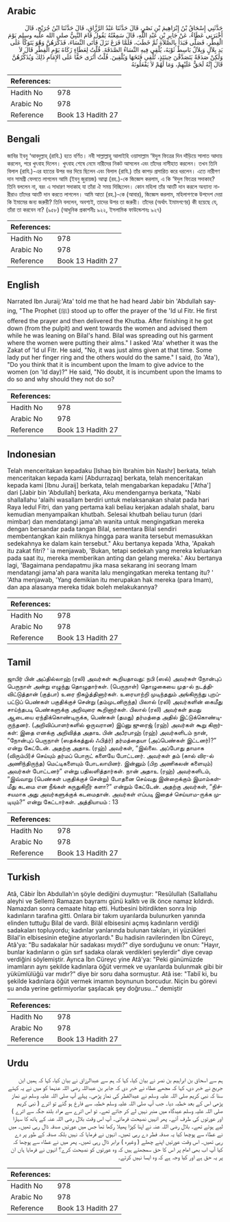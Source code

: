 ## Arabic


<div dir="rtl" lang="ar" style={{fontSize:'larger',backgroundColor:'#f8f9fa',padding:20}}>
حَدَّثَنِي إِسْحَاقُ بْنُ إِبْرَاهِيمَ بْنِ نَصْرٍ، قَالَ حَدَّثَنَا عَبْدُ الرَّزَّاقِ، قَالَ حَدَّثَنَا ابْنُ جُرَيْجٍ، قَالَ أَخْبَرَنِي عَطَاءٌ، عَنْ جَابِرِ بْنِ عَبْدِ اللَّهِ، قَالَ سَمِعْتُهُ يَقُولُ قَامَ النَّبِيُّ صلى الله عليه وسلم يَوْمَ الْفِطْرِ، فَصَلَّى فَبَدَأَ بِالصَّلاَةِ ثُمَّ خَطَبَ، فَلَمَّا فَرَغَ نَزَلَ فَأَتَى النِّسَاءَ، فَذَكَّرَهُنَّ وَهْوَ يَتَوَكَّأُ عَلَى يَدِ بِلاَلٍ وَبِلاَلٌ بَاسِطٌ ثَوْبَهُ، يُلْقِي فِيهِ النِّسَاءُ الصَّدَقَةَ‏.‏ قُلْتُ لِعَطَاءٍ زَكَاةَ يَوْمِ الْفِطْرِ قَالَ لاَ وَلَكِنْ صَدَقَةً يَتَصَدَّقْنَ حِينَئِذٍ، تُلْقِي فَتَخَهَا وَيُلْقِينَ‏.‏ قُلْتُ أَتُرَى حَقًّا عَلَى الإِمَامِ ذَلِكَ وَيُذَكِّرُهُنَّ قَالَ إِنَّهُ لَحَقٌّ عَلَيْهِمْ، وَمَا لَهُمْ لاَ يَفْعَلُونَهُ
</div>
<div style={{backgroundColor:'#f8f9fa',padding:20, marginBottom: 10}}><table> <thead> <tr> <th>References:</th> <th></th> </tr> </thead> <tbody><tr><td>Hadith No</td><td>978</td></tr><tr><td>Arabic No</td><td>978</td></tr><tr><td>Reference</td><td>Book 13 Hadith 27</td></tr></tbody></table></div>

## Bengali


<div dir="ltr" lang="bn" style={{fontSize:'larger',backgroundColor:'#f8f9fa',padding:20}}>
জাবির ইবনু ‘আবদুল্লাহ্ (রাযি.) হতে বর্ণিত। নবী সাল্লাল্লাহু আলাইহি ওয়াসাল্লাম ‘ঈদুল ফিত্রের দিন দাঁড়িয়ে সালাত আদায় করলেন, পরে খুৎবাহ দিলেন। খুৎবাহ শেষে নেমে নারীদের নিকট আসলেন এবং তাঁদের নাসীহাত করলেন। তখন তিনি বিলাল (রাযি.)-এর হাতের উপর ভর দিয়ে ছিলেন এবং বিলাল (রাযি.) তাঁর কাপড় প্রসারিত করে ধরলেন। এতে নারীগণ দান সামগ্রী ফেলতে লাগলেন আমি (ইবনু জুরায়জ) আত্বা (রহ.)-কে জিজ্ঞেস করলাম, এ কি ‘ঈদুল ফিত্রের সদাকাহ? তিনি বললেন না, বরং এ সাধারণ সদাকাহ যা তাঁরা ঐ সময় দিচ্ছিলেন। কোন মহিলা তাঁর আংটি দান করলে অন্যান্য নারীরাও তাঁদের আংটি দান করতে লাগলেন। আমি আতা (রহ.)-কে (আবার), জিজ্ঞেস করলাম, মহিলাগণকে উপদেশ দেয়া কি ইমামের জন্য জরুরী? তিনি বললেন, অবশ্যই, তাদের উপর তা জরুরী। তাঁদের (অর্থাৎ ইমামগণের) কী হয়েছে যে, তাঁরা তা করবেন না? (৯৫৮) (আধুনিক প্রকাশনীঃ ৯২২, ইসলামিক ফাউন্ডেশনঃ ৯২৭)
</div>
<div style={{backgroundColor:'#f8f9fa',padding:20, marginBottom: 10}}><table> <thead> <tr> <th>References:</th> <th></th> </tr> </thead> <tbody><tr><td>Hadith No</td><td>978</td></tr><tr><td>Arabic No</td><td>978</td></tr><tr><td>Reference</td><td>Book 13 Hadith 27</td></tr></tbody></table></div>

## English


<div dir="ltr" lang="en" style={{fontSize:'larger',backgroundColor:'#f8f9fa',padding:20}}>
Narrated Ibn Juraij:'Ata' told me that he had heard Jabir bin 'Abdullah saying, "The Prophet (ﷺ) stood up to offer the prayer of the 'Id ul Fitr. He first offered the prayer and then delivered the Khutba. After finishing it he got down (from the pulpit) and went towards the women and advised them while he was leaning on Bilal's hand. Bilal was spreading out his garment where the women were putting their alms." I asked 'Ata' whether it was the Zakat of 'Id ul Fitr. He said, "No, it was just alms given at that time. Some lady put her finger ring and the others would do the same." I said, (to 'Ata'), "Do you think that it is incumbent upon the Imam to give advice to the women (on 'Id day)?" He said, "No doubt, it is incumbent upon the Imams to do so and why should they not do so?
</div>
<div style={{backgroundColor:'#f8f9fa',padding:20, marginBottom: 10}}><table> <thead> <tr> <th>References:</th> <th></th> </tr> </thead> <tbody><tr><td>Hadith No</td><td>978</td></tr><tr><td>Arabic No</td><td>978</td></tr><tr><td>Reference</td><td>Book 13 Hadith 27</td></tr></tbody></table></div>

## Indonesian


<div dir="ltr" lang="id" style={{fontSize:'larger',backgroundColor:'#f8f9fa',padding:20}}>
Telah menceritakan kepadaku [Ishaq bin Ibrahim bin Nashr] berkata, telah menceritakan kepada kami [Abdurrazaq] berkata, telah menceritakan kepada kami [Ibnu Juraij] berkata, telah mengabarkan kepadaku ['Atha'] dari [Jabir bin 'Abdullah] berkata, Aku mendengarnya berkata, "Nabi shallallahu 'alaihi wasallam berdiri untuk melaksanakan shalat pada hari Raya Iedul Fitri, dan yang pertama kali beliau kerjakan adalah shalat, baru kemudian menyampaikan khutbah. Selesai khutbah beliau turun (dari mimbar) dan mendatangi jama'ah wanita untuk mengingatkan mereka dengan bersandar pada tangan Bilal, sementara Bilal sendiri membentangkan kain miliknya hingga para wanita tersebut memasukkan sedekahnya ke dalam kain tersebut." Aku bertanya kepada 'Atha, 'Apakah itu zakat fitri? ' ia menjawab, 'Bukan, tetapi sedekah yang mereka keluarkan pada saat itu, mereka memberikan anting dan gelang mereka.' Aku bertanya lagi, 'Bagaimana pendapatmu jika masa sekarang ini seorang Imam mendatangi jama'ah para wanita lalu mengingatkan mereka tentang itu? ' 'Atha menjawab, 'Yang demikian itu merupakan hak mereka (para Imam), dan apa alasanya mereka tidak boleh melakukannya?
</div>
<div style={{backgroundColor:'#f8f9fa',padding:20, marginBottom: 10}}><table> <thead> <tr> <th>References:</th> <th></th> </tr> </thead> <tbody><tr><td>Hadith No</td><td>978</td></tr><tr><td>Arabic No</td><td>978</td></tr><tr><td>Reference</td><td>Book 13 Hadith 27</td></tr></tbody></table></div>

## Tamil


<div dir="ltr" lang="ta" style={{fontSize:'larger',backgroundColor:'#f8f9fa',padding:20}}>
ஜாபிர் பின் அப்தில்லாஹ் (ரலி) அவர்கள் கூறியதாவது: நபி (ஸல்) அவர்கள் நோன்புப் பெருநாள் அன்று எழுந்து தொழுதார்கள். (பெருநாள்) தொழுகையை முத-ல் நடத்திவிட்டுத்தான் (குத்பா) உரை நிகழ்த்தினார்கள். உரையாற்றி முடிந்ததும் அங்கிருந்து புறப்பட்டுப் பெண்கள் பகுதிக்குச் சென்று (தம்முடனிருந்த) பிலால் (ரலி) அவர்களின் கைமீது சாய்ந்தபடி பெண்களுக்கு அறிவுரை கூறினார்கள். பிலால் (ரலி) அவர்கள் தமது ஆடையை ஏந்திக்கொண்டிருக்க, பெண்கள் (தமது) தர்மத்தை அதில் இட்டுக்கொண்டிருந்தனர். (அறிவிப்பாளர்களில் ஒருவரான) இப்னு ஜுரைஜ் (ரஹ்) அவர்கள் கூறு கிறார்கள்: இதை எனக்கு அறிவித்த அதாஉ பின் அபீரபாஹ் (ரஹ்) அவர்களிடம் நான், “நோன்புப் பெருநாள் (ஸதக்கத்துல் ஃபித்ர்) தர்மத்தையா (அப்பெண்கள் இட்டனர்)?” என்று கேட்டேன். அதற்கு அதாஉ (ரஹ்) அவர்கள், “இல்லை. அப்போது தாமாக (விரும்பி)ச் செய்யும் தர்மப் பொருட் களையே போட்டனர். அவர்கள் தம் (கால் விர-ல் அணிந்திருந்த) மெட்டிகளையும் போடலாயினர். இன்னும் (பிற அணிகலன் களையும்) அவர்கள் போட்டனர்” என்று பதிலளித்தார்கள். நான் அதாஉ (ரஹ்) அவர்களிடம், “இவ்வாறு (பெண்கள் பகுதிக்குச் சென்று) போதனை செய்வது இன்றைக்கும் இமாம்கள்மீது கடமை என நீங்கள் கருதுகிறீர் களா?” என்றும் கேட்டேன். அதற்கு அவர்கள், “நிச்சயமாக அது அவர்களுக்குக் கடமைதான். அவர்கள் எப்படி இதைச் செய்யாம-ருக்க முடியும்?” என்று கேட்டார்கள். அத்தியாயம் : 13
</div>
<div style={{backgroundColor:'#f8f9fa',padding:20, marginBottom: 10}}><table> <thead> <tr> <th>References:</th> <th></th> </tr> </thead> <tbody><tr><td>Hadith No</td><td>978</td></tr><tr><td>Arabic No</td><td>978</td></tr><tr><td>Reference</td><td>Book 13 Hadith 27</td></tr></tbody></table></div>

## Turkish


<div dir="ltr" lang="tr" style={{fontSize:'larger',backgroundColor:'#f8f9fa',padding:20}}>
Atâ, Câbir İbn Abdullah'ın şöyle dediğini duymuştur: "Resûlullah (Sallallahu aleyhi ve Sellem) Ramazan bayramı günü kalktı ve ilk önce namaz kıldırdı. Namazdan sonra cemaate hitap etti. Hutbesini bitirdikten sonra İnip kadınların tarafına gitti. Onlara bir takım uyarılarda bulunurken yanında elinden tuttuğu Bilal de vardı. Bilâl elbisesini açmış kadınların verdiği sadakaları topluyordu; kadınlar yanlarında bulunan takıları, iri yüzükleri Bilal'in elbisesinin eteğine atıyorlardı." Bu hadisin ravilerinden İbn Cüreyc, Atâ'ya: "Bu sadakalar hür sadakası mıydı?" diye sorduğunu ve onun: "Hayır, bunlar kadınların o gün sırf sadaka olarak verdikleri şeylerdir" diye cevap verdiğini söylemiştir. Ayrıca İbn Cüreyc yine Atâ'ya: "Peki günümüzde imamların aynı şekilde kadınlara öğüt vermek ve uyarılarda bulunmak gibi bir yükümlülüğü var mıdır?" diye bir soru daha sormuştur. Atâ ise: "Tabiî ki, bu şekilde kadınlara öğüt vermek imamın boynunun borcudur. Niçin bu görevi şu anda yerine getirmiyorlar şaşılacak şey doğrusu..." demiştir
</div>
<div style={{backgroundColor:'#f8f9fa',padding:20, marginBottom: 10}}><table> <thead> <tr> <th>References:</th> <th></th> </tr> </thead> <tbody><tr><td>Hadith No</td><td>978</td></tr><tr><td>Arabic No</td><td>978</td></tr><tr><td>Reference</td><td>Book 13 Hadith 27</td></tr></tbody></table></div>

## Urdu


<div dir="rtl" lang="ur" style={{fontSize:'larger',backgroundColor:'#f8f9fa',padding:20}}>
ہم سے اسحاق بن ابراہیم بن نصر نے بیان کیا، کہا کہ ہم سے عبدالرزاق نے بیان کیا، کہا کہ ہمیں ابن جریج نے خبر دی، کہا کہ مجھے عطاء نے خبر دی کہ جابر بن عبداللہ رضی اللہ عنہما کو میں نے یہ کہتے سنا کہ نبی کریم صلی اللہ علیہ وسلم نے عیدالفطر کی نماز پڑھی۔ پہلے آپ صلی اللہ علیہ وسلم نے نماز پڑھی اس کے بعد خطبہ دیا۔ جب آپ صلی اللہ علیہ وسلم خطبہ سے فارغ ہو گئے تو اترے ( نبی کریم صلی اللہ علیہ وسلم عیدگاہ میں منبر نہیں لے کر جاتے تھے۔ تو اس اترے سے مراد بلند جگہ سے اترے ) اور عورتوں کی طرف آئے۔ پھر انہیں نصیحت فرمائی۔ آپ اس وقت بلال رضی اللہ عنہ کے ہاتھ کا سہارا لیے ہوئے تھے۔ بلال رضی اللہ عنہ نے اپنا کپڑا پھیلا رکھا تھا جس میں عورتیں صدقہ ڈال رہی تھیں۔ میں نے عطاء سے پوچھا کیا یہ صدقہ فطر دے رہی تھیں۔ انہوں نے فرمایا کہ نہیں بلکہ صدقہ کے طور پر دے رہی تھیں۔ اس وقت عورتیں اپنے چھلے ( وغیرہ ) برابر ڈال رہی تھیں۔ پھر میں نے عطاء سے پوچھا کہ کیا آپ اب بھی امام پر اس کا حق سمجھتے ہیں کہ وہ عورتوں کو نصیحت کرے؟ انہوں نے فرمایا ہاں ان پر یہ حق ہے اور کیا وجہ ہے کہ وہ ایسا نہیں کرتے۔
</div>
<div style={{backgroundColor:'#f8f9fa',padding:20, marginBottom: 10}}><table> <thead> <tr> <th>References:</th> <th></th> </tr> </thead> <tbody><tr><td>Hadith No</td><td>978</td></tr><tr><td>Arabic No</td><td>978</td></tr><tr><td>Reference</td><td>Book 13 Hadith 27</td></tr></tbody></table></div>